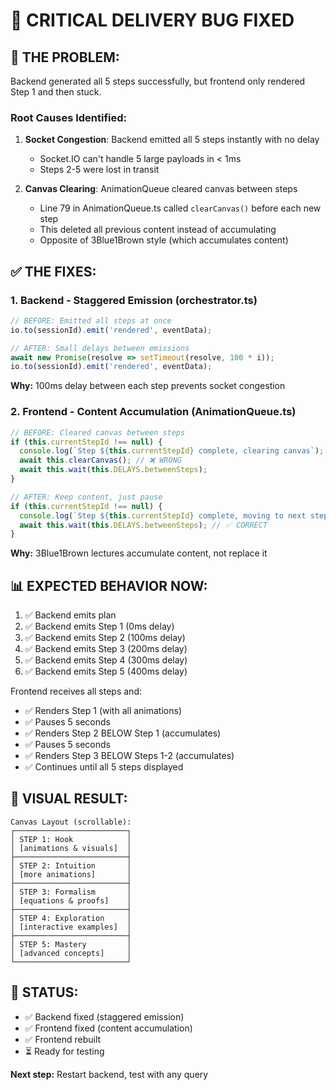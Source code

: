 # 🔧 **CRITICAL DELIVERY BUG FIXED**

## 🐛 **THE PROBLEM:**

Backend generated all 5 steps successfully, but frontend only rendered Step 1 and then stuck.

### **Root Causes Identified:**

1. **Socket Congestion**: Backend emitted all 5 steps instantly with no delay
   - Socket.IO can't handle 5 large payloads in < 1ms
   - Steps 2-5 were lost in transit

2. **Canvas Clearing**: AnimationQueue cleared canvas between steps
   - Line 79 in AnimationQueue.ts called `clearCanvas()` before each new step
   - This deleted all previous content instead of accumulating
   - Opposite of 3Blue1Brown style (which accumulates content)

## ✅ **THE FIXES:**

### **1. Backend - Staggered Emission (orchestrator.ts)**
```typescript
// BEFORE: Emitted all steps at once
io.to(sessionId).emit('rendered', eventData);

// AFTER: Small delays between emissions
await new Promise(resolve => setTimeout(resolve, 100 * i));
io.to(sessionId).emit('rendered', eventData);
```

**Why:** 100ms delay between each step prevents socket congestion

### **2. Frontend - Content Accumulation (AnimationQueue.ts)**
```typescript
// BEFORE: Cleared canvas between steps
if (this.currentStepId !== null) {
  console.log(`Step ${this.currentStepId} complete, clearing canvas`);
  await this.clearCanvas(); // ❌ WRONG
  await this.wait(this.DELAYS.betweenSteps);
}

// AFTER: Keep content, just pause
if (this.currentStepId !== null) {
  console.log(`Step ${this.currentStepId} complete, moving to next step`);
  await this.wait(this.DELAYS.betweenSteps); // ✅ CORRECT
}
```

**Why:** 3Blue1Brown lectures accumulate content, not replace it

## 📊 **EXPECTED BEHAVIOR NOW:**

1. ✅ Backend emits plan
2. ✅ Backend emits Step 1 (0ms delay)
3. ✅ Backend emits Step 2 (100ms delay)
4. ✅ Backend emits Step 3 (200ms delay)
5. ✅ Backend emits Step 4 (300ms delay)
6. ✅ Backend emits Step 5 (400ms delay)

Frontend receives all steps and:
- ✅ Renders Step 1 (with all animations)
- ✅ Pauses 5 seconds
- ✅ Renders Step 2 BELOW Step 1 (accumulates)
- ✅ Pauses 5 seconds
- ✅ Renders Step 3 BELOW Steps 1-2 (accumulates)
- ✅ Continues until all 5 steps displayed

## 🎯 **VISUAL RESULT:**

```
Canvas Layout (scrollable):
┌─────────────────────────┐
│ STEP 1: Hook            │
│ [animations & visuals]  │
├─────────────────────────┤
│ STEP 2: Intuition       │
│ [more animations]       │
├─────────────────────────┤
│ STEP 3: Formalism       │
│ [equations & proofs]    │
├─────────────────────────┤
│ STEP 4: Exploration     │
│ [interactive examples]  │
├─────────────────────────┤
│ STEP 5: Mastery         │
│ [advanced concepts]     │
└─────────────────────────┘
```

## 🚀 **STATUS:**

- ✅ Backend fixed (staggered emission)
- ✅ Frontend fixed (content accumulation)
- ✅ Frontend rebuilt
- ⏳ Ready for testing

**Next step:** Restart backend, test with any query

